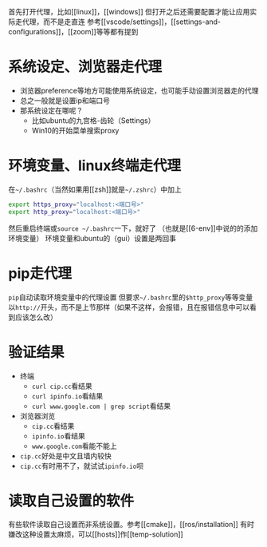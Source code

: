 首先打开代理，比如[[linux]]，[[windows]]
但打开之后还需要配置才能让应用实际走代理，而不是走直连
参考[[vscode/settings]]，[[settings-and-configurations]]，[[zoom]]等等都有提到
# 系统设定、浏览器走代理
- 浏览器preference等地方可能使用系统设定，也可能手动设置浏览器走的代理
- 总之一般就是设置ip和端口号
- 那系统设定在哪呢？
  - 比如ubuntu的九宫格-齿轮（Settings）
  - Win10的开始菜单搜索proxy
# 环境变量、linux终端走代理
在`~/.bashrc`（当然如果用[[zsh]]就是`~/.zshrc`）中加上
```sh
export https_proxy="localhost:<端口号>"
export http_proxy="localhost:<端口号>"
```
然后重启终端或`source ~/.bashrc`一下，就好了
（也就是[[6-env]]中说的的添加环境变量）
环境变量和ubuntu的（gui）设置是两回事
# pip走代理
`pip`自动读取环境变量中的代理设置
但要求`~/.bashrc`里的`$http_proxy`等等变量以`http://`开头，而不是上节那样（如果不这样，会报错，且在报错信息中可以看到应该怎么改）
# 验证结果
- 终端
  - `curl cip.cc`看结果
  - `curl ipinfo.io`看结果
  - `curl www.google.com | grep script`看结果
- 浏览器浏览
  - `cip.cc`看结果
  - `ipinfo.io`看结果
  - `www.google.com`看能不能上
- `cip.cc`好处是中文且墙内较快
- `cip.cc`有时用不了，就试试`ipinfo.io`呗
# 读取自己设置的软件
有些软件读取自己设置而非系统设置。参考[[cmake]]，[[ros/installation]]
有时嫌改这种设置太麻烦，可以[[hosts]]作[[temp-solution]]